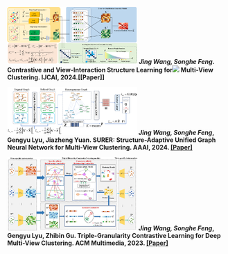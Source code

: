 
[series]:(/contents/series.png) 
[surer]:/contents/surer.png
[trust]:/contents/trust.png

<img src="/contents/series.png" width = 300 > *<strong><strong>Jing Wang, Songhe Feng*. Contrastive and View-Interaction Structure Learning for<img src="/contents/back.png=300" > Multi-View Clustering. IJCAI, 2024.[[Paper]] 

<img src="/contents/surer.png" width = 300 > *<strong><strong>Jing Wang, Songhe Feng*, Gengyu Lyu, Jiazheng Yuan. SURER: Structure-Adaptive Unified Graph Neural Network for Multi-View Clustering. AAAI, 2024. [[Paper]](https://ojs.aaai.org/index.php/AAAI/article/view/29478)

<img src="/contents/trust.png" width = 300 > *<strong><strong>Jing Wang, Songhe Feng*, Gengyu Lyu, Zhibin Gu. Triple-Granularity Contrastive Learning for Deep Multi-View Clustering. ACM Multimedia, 2023. [[Paper]](https://dl.acm.org/doi/abs/10.1145/3581783.3611844)

